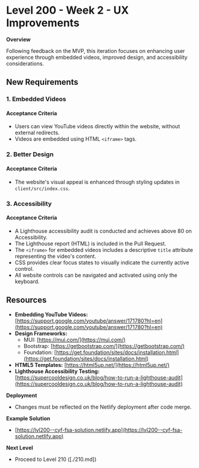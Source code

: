 # Level 200 - Week 2 - UX Improvements

**Overview**

Following feedback on the MVP, this iteration focuses on enhancing user experience through embedded videos, improved design, and accessibility considerations.

## New Requirements

### 1. Embedded Videos

#### Acceptance Criteria

- Users can view YouTube videos directly within the website, without external redirects.
- Videos are embedded using HTML `<iframe>` tags.

### 2. Better Design

#### Acceptance Criteria

- The website's visual appeal is enhanced through styling updates in `client/src/index.css`.

### 3. Accessibility

#### Acceptance Criteria

- A Lighthouse accessibility audit is conducted and achieves above 80 on Accessibility.
- The Lighthouse report (HTML) is included in the Pull Request.
- The `<iframe>` for embedded videos includes a descriptive `title` attribute representing the video's content.
- CSS provides clear focus states to visually indicate the currently active control.
- All website controls can be navigated and activated using only the keyboard.

## Resources

- **Embedding YouTube Videos:** [https://support.google.com/youtube/answer/171780?hl=en](https://support.google.com/youtube/answer/171780?hl=en)
- **Design Frameworks:**
  - MUI: [https://mui.com/](https://mui.com/)
  - Bootstrap: [https://getbootstrap.com/](https://getbootstrap.com/)
  - Foundation: [https://get.foundation/sites/docs/installation.html](https://get.foundation/sites/docs/installation.html)
- **HTML5 Templates:** [https://html5up.net/](https://html5up.net/)
- **Lighthouse Accessibility Testing:** [https://supercooldesign.co.uk/blog/how-to-run-a-lighthouse-audit](https://supercooldesign.co.uk/blog/how-to-run-a-lighthouse-audit)

**Deployment**

- Changes must be reflected on the Netlify deployment after code merge.

**Example Solution**

- [https://lvl200--cyf-fsa-solution.netlify.app](https://lvl200--cyf-fsa-solution.netlify.app)

**Next Level**

- Proceed to Level 210 ([./210.md])
